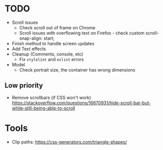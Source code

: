 # TODO

* Scroll issues
  * Check scroll out of frame on Chrome
  * Scroll issues with overflowing text on Firefox - check custom scroll-snap-align: start;
* Finish method to handle screen updates
* Add Text effects
* Cleanup (Comments, console, etc)
  * Fix `stylelint` and `eslint` errors
* Model
  * Check portrait size, the container has wrong dimensions

## Low priority

* Remove scrollbars (if CSS won't work) https://stackoverflow.com/questions/16670931/hide-scroll-bar-but-while-still-being-able-to-scroll

# Tools
 * Clip paths: https://css-generators.com/triangle-shapes/
